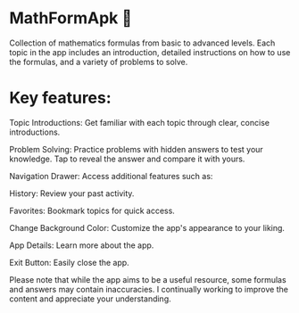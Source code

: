 # MathFormApk 📱

Collection of mathematics formulas from basic to advanced levels. Each topic in the app includes an introduction, detailed instructions on how to use the formulas, and a variety of problems to solve.

# Key features:

Topic Introductions: Get familiar with each topic through clear, concise introductions.

Problem Solving: Practice problems with hidden answers to test your knowledge. Tap to reveal the answer and compare it with yours.

Navigation Drawer: Access additional features such as:

History: Review your past activity.

Favorites: Bookmark topics for quick access.

Change Background Color: Customize the app's appearance to your liking.

App Details: Learn more about the app.

Exit Button: Easily close the app.

Please note that while the app aims to be a useful resource, some formulas and answers may contain inaccuracies. I continually working to improve the content and appreciate your understanding.


